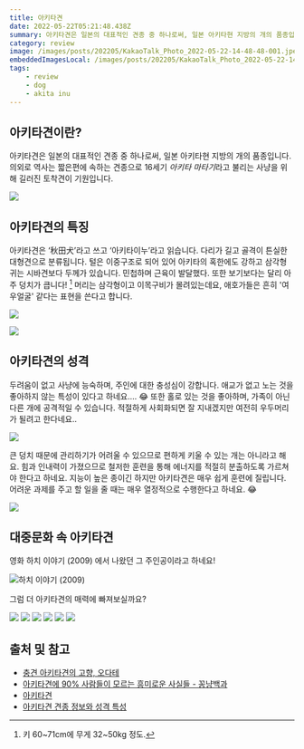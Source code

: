 ```yaml
---
title: 아키타견
date: 2022-05-22T05:21:48.438Z
summary: 아키타견은 일본의 대표적인 견종 중 하나로써, 일본 아키타현 지방의 개의 품종입니다. 의외로 역사는 짧은편에 속하는 견종으로 16세기 아키타 마타기라고 불리는 사냥을 위해 길러진 토착견이 기원입니다.
category: review
image: /images/posts/202205/KakaoTalk_Photo_2022-05-22-14-48-48-001.jpeg
embeddedImagesLocal: /images/posts/202205/KakaoTalk_Photo_2022-05-22-14-48-48-001.jpeg
tags:
    - review
    - dog
    - akita inu
---
```


## 아키타견이란?

아키타견은 일본의 대표적인 견종 중 하나로써, 일본 아키타현 지방의 개의 품종입니다. 의외로 역사는 짧은편에 속하는 견종으로 16세기 *아키타 마타기*라고 불리는 사냥을 위해 길러진 토착견이 기원입니다.

![](/images/posts/202205/KakaoTalk_Photo_2022-05-22-14-48-49-002.jpeg)

## 아키타견의 특징

아키타견은 ‘秋田犬’라고 쓰고 ‘아키타이누’라고 읽습니다. 다리가 길고 골격이 튼실한 대형견으로 분류됩니다.
털은 이중구조로 되어 있어 아키타의 혹한에도 강하고 삼각형 귀는 시바견보다 두께가 있습니다.
민첩하며 근육이 발달했다. 또한 보기보다는 달리 아주 덩치가 큽니다! [^1] 머리는 삼각형이고 이목구비가 몰려있는데요, 애호가들은 흔히 '여우얼굴' 같다는 표현을 쓴다고 합니다.

![](/images/posts/202205/KakaoTalk_Photo_2022-05-22-14-48-49-006.jpeg)

[^1]: 키 60~71cm에 무게 32~50kg 정도.

![](/images/posts/202205/KakaoTalk_Photo_2022-05-22-14-48-49-003.jpeg)

## 아키타견의 성격

두려움이 없고 사냥에 능숙하며, 주인에 대한 충성심이 강합니다. 애교가 없고 노는 것을 좋아하지 않는 특성이 있다고 하네요.... 😂
또한 홀로 있는 것을 좋아하며, 가족이 아닌 다른 개에 공격적일 수 있습니다. 적절하게 사회화되면 잘 지내겠지만 여전히 우두머리가 될려고 한다네요..

![](/images/posts/202205/KakaoTalk_Photo_2022-05-22-14-48-49-004.jpeg)

큰 덩치 때문에 관리하기가 어려울 수 있으므로 편하게 키울 수 있는 개는 아니라고 해요. 힘과 인내력이 가졌으므로 철저한 훈련을 통해 에너지를 적절히 분출하도록 가르쳐야 한다고 하네요. 지능이 높은 종이긴 하지만 아키타견은 매우 쉽게 훈련에 질립니다. 어려운 과제를 주고 할 일을 줄 때는 매우 열정적으로 수행한다고 하네요. 😂

![](/images/posts/202205/KakaoTalk_Photo_2022-05-22-14-48-49-005.jpeg)

## 대중문화 속 아키타견

영화 하치 이야기 (2009) 에서 나왔던 그 주인공이라고 하네요!

![하치 이야기 (2009)](https://m.media-amazon.com/images/M/MV5BNzE4NDg5OWMtMzg3NC00ZDRjLTllMDMtZTRjNWZmNjBmMGZlXkEyXkFqcGdeQXVyMTMxODk2OTU@._V1_.jpg)

그럼 더 아키타견의 매력에 빠져보실까요?

![](/images/posts/202205/KakaoTalk_Photo_2022-05-22-14-48-49-007.jpeg)
![](/images/posts/202205/KakaoTalk_Photo_2022-05-22-14-48-49-008.jpeg)
![](/images/posts/202205/KakaoTalk_Photo_2022-05-22-14-48-49-009.jpeg)
![](/images/posts/202205/KakaoTalk_Photo_2022-05-22-14-48-49-010.jpeg)
![](/images/posts/202205/KakaoTalk_Photo_2022-05-22-14-48-49-011.jpeg)
![](/images/posts/202205/KakaoTalk_Photo_2022-05-22-14-48-49-012.jpeg)

## 출처 및 참고

- [충견 아키타견의 고향, 오다테](https://stayakita.com/ko/akita-stories/akita-dog-ko)
- [아키타견에 90% 사람들이 모르는 흥미로운 사실들 - 꽁냥백과](https://tnswns88888.tistory.com/153)
- [아키타견](https://namu.wiki/w/%EC%95%84%ED%82%A4%ED%83%80%EA%B2%AC)
- [아키타견 견종 정보와 성격 특성](https://www.hillspet.co.kr/dog-care/dog-breeds/akita)
